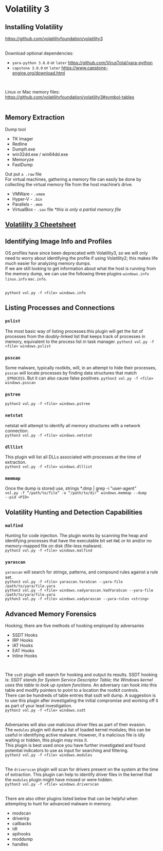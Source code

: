 # Volatility 3

## Installing Volatility
https://github.com/volatilityfoundation/volatility3  
<br>

Download optional dependencies: 
- `yara-python 3.8.0` or `later`     https://github.com/VirusTotal/yara-python
- `capstone 3.0.0` or `later`    https://www.capstone-engine.org/download.html
<br>

Linux or Mac memory files:  https://github.com/volatilityfoundation/volatility3#symbol-tables  
<br>

## Memory Extraction
Dump tool  
- TK Imager
- Redline
- DumpIt.exe
- win32dd.exe / win64dd.exe
- Memoryze
- FastDump  

Out put `a .raw` file  
For virtual machines, gathering a memory file can easily be done by collecting the virtual memory file from the host machine’s drive.  
- VMWare - `.vmem`
- Hyper-V - `.bin`
- Parallels - `.mem`
- VirtualBox - `.sav` file *\*this is only a partial memory file*  

## [Volatility 3 Cheetsheet](https://blog.onfvp.com/post/volatility-cheatsheet/)

## Identifying Image Info and Profiles
OS profiles have since been deprecated with Volatility3, so we will only need to worry about identifying the profile if using Volatility2; this makes life much easier for analyzing memory dumps.  
If we are still looking to get information about what the host is running from the memory dump, we can use the following three plugins `windows.info` `linux.info` `mac.info`.  
<br>

`python3 vol.py -f <file> windows.info`

## Listing Processes and Connections
### `pslist`
The most basic way of listing processes.this plugin will get the list of processes from the doubly-linked list that keeps track of processes in memory, equivalent to the process list in task manager.
`python3 vol.py -f <file> windows.pslist`

### `psscan`
Some malware, typically rootkits, will, in an attempt to hide their processes, `psscan`  will locate processes by finding data structures that match `_EPROCESS`. But it can also cause false positives.
`python3 vol.py -f <file> windows.psscan`  

###  `pstree`
`python3 vol.py -f <file> windows.pstree`

### `netstat`
netstat will attempt to identify all memory structures with a network connection.  
`python3 vol.py -f <file> windows.netstat`

### `dlllist`
This plugin will list all DLLs associated with processes at the time of extraction.  
`python3 vol.py -f <file> windows.dlllist`  

### `memmap`
 Once the dump is stored use, strings *.dmp | grep -i "user-agent"  
`vol.py -f “/path/to/file” -o “/path/to/dir” windows.memmap ‑‑dump ‑‑pid <PID>`  

## Volatility Hunting and Detection Capabilities
### `malfind`
Hunting for code injection. The plugin works by scanning the heap and identifying processes that have the executable bit set `RWE` or `RX` and/or no memory-mapped file on disk (file-less malware).  
`python3 vol.py -f <file> windows.malfind`  

### `yarascan`
`yarascan` will search for strings, patterns, and compound rules against a rule set.  
`python3 vol.py -f <file> yarascan.YaraScan --yara-file /path/to/yara/file.yara`  
`python3 vol.py -f <file> windows.vadyarascan.VadYaraScan --yara-file /path/to/yara/file.yara`  
`python3 vol.py -f <file> windows.vadyarascan ‑‑yara-rules <string>`  

## Advanced Memory Forensics
Hooking; there are five methods of hooking employed by adversaries
- SSDT Hooks
- IRP Hooks
- IAT Hooks
- EAT Hooks
- Inline Hooks  
<br>

The `ssdt` plugin will search for hooking and output its results. SSDT hooking is: *SSDT stands for System Service Descriptor Table; the Windows kernel uses this table to look up system functions.* An adversary can hook into this table and modify pointers to point to a location the rootkit controls.  
There can be hundreds of table entries that ssdt will dump. A suggestion is to use this plugin after investigating the initial compromise and working off it as part of your lead investigation.  
`python3 vol.py -f <file> windows.ssdt`  
<br>

Adversaries will also use malicious driver files as part of their evasion.   
The `modules` plugin will dump a list of loaded kernel modules; this can be useful in identifying active malware. However, if a malicious file is idly waiting or hidden, this plugin may miss it.  
This plugin is best used once you have further investigated and found potential indicators to use as input for searching and filtering.  
`python3 vol.py -f <file> windows.modules`  
<br>

The `driverscan` plugin will scan for drivers present on the system at the time of extraction. This plugin can help to identify driver files in the kernel that the `modules` plugin might have missed or were hidden.  
`python3 vol.py -f <file> windows.driverscan`  
<br>

There are also other plugins listed below that can be helpful when attempting to hunt for advanced malware in memory.
- modscan
- driverirp
- callbacks
- idt
- apihooks
- moddump
- handles  


